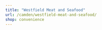 ```yaml
---
title: "Westfield Meat and Seafood"
url: /camden/westfield-meat-and-seafood/
shop: convenience
---
```


